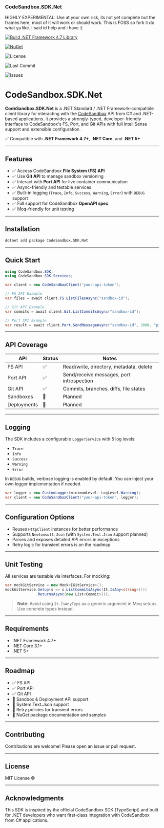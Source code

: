 ﻿### CodeSandbox.SDK.Net
HIGHLY EXPERIMENTAL: Use at your own risk, its not yet complete but the frames here, most of it will work or should work. This is FOSS so fork it do what ya like. I said id help and i have :)

[![Build .NET Framework 4.7 Library](https://github.com/E33orNaut/CodeSandbox.SDK.Net/actions/workflows/dotnet-desktop.yml/badge.svg?event=status)](https://github.com/E33orNaut/CodeSandbox.SDK.Net/actions/workflows/dotnet-desktop.yml)

 [![NuGet](https://img.shields.io/nuget/v/Codesandbox.SDK.Net.svg)](https://www.nuget.org/packages/Codesandbox.SDK.Net)

![License](https://img.shields.io/github/license/e33ornaut/codesandbox.sdk.net)

![Last Commit](https://img.shields.io/github/last-commit/e33ornaut/codesandbox.sdk.net)

![Issues](https://img.shields.io/github/issues/e33ornaut/codesandbox.sdk.net)

 # CodeSandbox.SDK.Net

**CodeSandbox.SDK.Net** is a .NET Standard / .NET Framework-compatible client library for interacting with the [CodeSandbox](https://codesandbox.io) API from C# and .NET-based applications. It provides a strongly-typed, developer-friendly interface to CodeSandbox's FS, Port, and Git APIs with full IntelliSense support and extensible configuration.

✅ Compatible with **.NET Framework 4.7+**, **.NET Core**, and **.NET 5+**

---

## Features

- ✅ Access CodeSandbox **File System (FS) API**
- ✅ Use **Git API** to manage sandbox versioning
- ✅ Interact with **Port API** for live container communication
- ✅ Async-friendly and testable services
- ✅ Built-in logging (`Trace`, `Info`, `Success`, `Warning`, `Error`) with `DEBUG` support
- ✅ Full support for CodeSandbox **OpenAPI spec**
- ✅ Moq-friendly for unit testing

---

## Installation

```bash
dotnet add package CodeSandbox.SDK.Net
```

---

## Quick Start

```csharp
using CodeSandbox.SDK;
using CodeSandbox.SDK.Services;

var client = new CodeSandboxClient("your-api-token");

// FS API Example
var files = await client.FS.ListFilesAsync("sandbox-id");

// Git API Example
var commits = await client.Git.ListCommitsAsync("sandbox-id");

// Port API Example
var result = await client.Port.SendMessageAsync("sandbox-id", 3000, "ping");
```

---

## API Coverage

| API        | Status | Notes                                        |
|------------|--------|----------------------------------------------|
| FS API     | ✅     | Read/write, directory, metadata, delete     |
| Port API   | ✅     | Send/receive messages, port introspection   |
| Git API    | ✅     | Commits, branches, diffs, file states       |
| Sandboxes  | 🚧     | Planned                                      |
| Deployments| 🚧     | Planned                                      |

---

## Logging

The SDK includes a configurable `LoggerService` with 5 log levels:

- `Trace`
- `Info`
- `Success`
- `Warning`
- `Error`

In `DEBUG` builds, verbose logging is enabled by default. You can inject your own logger implementation if needed.

```csharp
var logger = new CustomLogger(minimumLevel: LogLevel.Warning);
var client = new CodeSandboxClient("your-api-token", logger);
```

---

## Configuration Options

- Reuses `HttpClient` instances for better performance
- Supports `Newtonsoft.Json` (with `System.Text.Json` support planned)
- Parses and exposes detailed API errors in exceptions
- Retry logic for transient errors is on the roadmap

---

## Unit Testing

All services are testable via interfaces. For mocking:

```csharp
var mockGitService = new Mock<IGitService>();
mockGitService.Setup(s => s.ListCommitsAsync(It.IsAny<string>()))
              .ReturnsAsync(new List<Commit>());
```

> **Note**: Avoid using `It.IsAnyType` as a generic argument in Moq setups. Use concrete types instead.

---

## Requirements

- .NET Framework 4.7+
- .NET Core 3.1+
- .NET 5+

---

## Roadmap

- ✅ FS API  
- ✅ Port API  
- ✅ Git API  
- 🚧 Sandbox & Deployment API support  
- 🚧 System.Text.Json support  
- 🚧 Retry policies for transient errors  
- 🚧 NuGet package documentation and samples  

---

## Contributing

Contributions are welcome! Please open an issue or pull request.

---

## License

MIT License © 

---

## Acknowledgments

This SDK is inspired by the official CodeSandbox SDK (TypeScript) and built for .NET developers who want first-class integration with CodeSandbox from C# applications.
